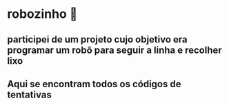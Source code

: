 # robozinho 👾

## participei de um projeto cujo objetivo era programar um robô para seguir a linha e recolher lixo
## Aqui se encontram todos os códigos de tentativas 
